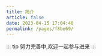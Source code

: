 ```yaml
---
title: 简介
article: false
date: 2023-04-15 17:04:40
permalink: /pages/f8be69/
---
```


::: tip 
努力完善中,欢迎一起参与进来
:::
